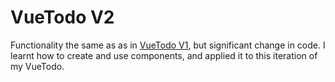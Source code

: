 # VueTodo V2
Functionality the same as as in [VueTodo V1](https://github.com/johnveloper/vue-todo-v1), but significant change in code. I learnt how to create and use components, and applied it to this iteration of my VueTodo.